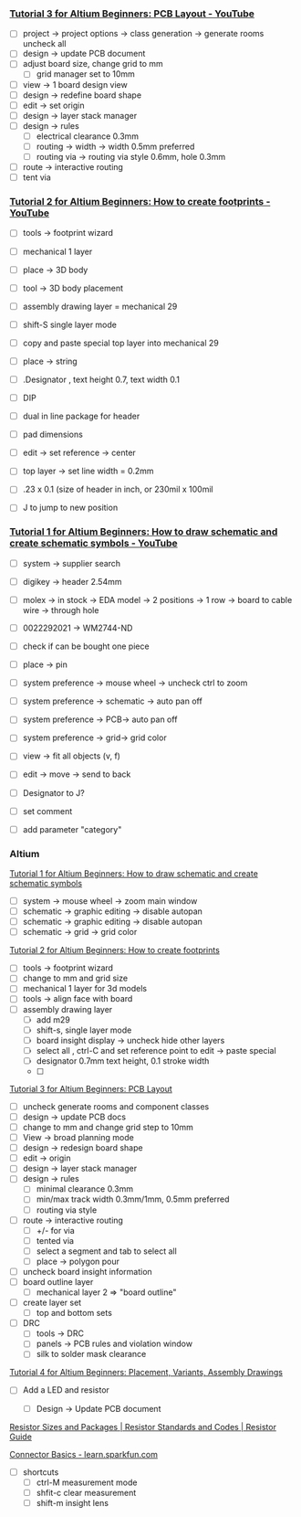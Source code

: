 ### [Tutorial 3 for Altium Beginners: PCB Layout - YouTube](https://www.youtube.com/watch?v=2I2TX3RLEGM)
-   [ ] project → project options → class generation → generate rooms uncheck all
-   [ ] design → update PCB document
-   [ ] adjust board size, change grid to mm
    -   [ ] grid manager set to 10mm
-   [ ] view → 1 board design view
-   [ ] design → redefine board shape
-   [ ] edit → set origin
-   [ ] design → layer stack manager
-   [ ] design → rules
    -   [ ] electrical clearance 0.3mm
    -   [ ] routing → width → width 0.5mm preferred
    -   [ ] routing via → routing via style 0.6mm, hole 0.3mm
-   [ ] route → interactive routing
-   [ ] tent via

### [Tutorial 2 for Altium Beginners: How to create footprints - YouTube](https://www.youtube.com/watch?v=wxYbIGV9_CY&t=552s)

-   [ ] tools → footprint wizard
-   [ ] mechanical 1 layer
-   [ ] place → 3D body
-   [ ] tool → 3D body placement
-   [ ] assembly drawing layer = mechanical 29
-   [ ] shift-S single layer mode
-   [ ] copy and paste special top layer into mechanical 29
-   [ ] place → string
-   [ ] .Designator , text height 0.7, text width 0.1
-   [ ] DIP
-   [ ] dual in line package for header
-   [ ] pad dimensions
-   [ ] edit → set reference → center
-   [ ] top layer → set line width = 0.2mm
-   [ ] .23 x 0.1 (size of header in inch, or 230mil x 100mil
-   [ ] J to jump to new position




### [Tutorial 1 for Altium Beginners: How to draw schematic and create schematic symbols - YouTube](https://www.youtube.com/watch?v=KpgTud1iQ-4)
-   [ ] system → supplier search
-   [ ] digikey → header 2.54mm
-   [ ] molex → in stock → EDA model → 2 positions → 1 row → board to cable wire → through hole
-   [ ] 0022292021 → WM2744-ND
-   [ ] check if can be bought one piece
-   [ ] place → pin
-   [ ] system preference → mouse wheel → uncheck ctrl to zoom
-   [ ] system preference → schematic → auto pan off
-   [ ] system preference → PCB→ auto pan off
-   [ ] system preference → grid→ grid color
-   [ ] view → fit all objects (v, f)
-   [ ] edit → move → send to back
-   [ ] Designator to J?
-   [ ] set comment
-   [ ] add parameter "category"



### Altium
[Tutorial 1 for Altium Beginners: How to draw schematic and create schematic symbols](https://www.youtube.com/watch?v=KpgTud1iQ-4)

-   [ ] system → mouse wheel → zoom main window
-   [ ] schematic → graphic editing → disable autopan
-   [ ] schematic → graphic editing → disable autopan
-   [ ] schematic → grid → grid color

[Tutorial 2 for Altium Beginners: How to create footprints](https://www.youtube.com/watch?v=wxYbIGV9_CY&list=RDCMUCJQkHVpk3A8bgDmPlJlOJOA&index=3)

-   [ ] tools → footprint wizard
-   [ ] change to mm and grid size
-   [ ] mechanical 1 layer for 3d models
-   [ ] tools → align face with board
-   [ ] assembly drawing layer
    -   [ ] add m29
    -   [ ] shift-s, single layer mode
    -   [ ] board insight display → uncheck hide other layers
    -   [ ] select all , ctrl-C and set reference point to edit → paste special
    -   [ ] designator 0.7mm text height, 0.1 stroke width
    -   [ ]

[Tutorial 3 for Altium Beginners: PCB Layout](https://www.youtube.com/watch?v=2I2TX3RLEGM&t=2s)

-   [ ] uncheck generate rooms and component classes
-   [ ] design → update PCB docs
-   [ ] change to mm and change grid step to 10mm
-   [ ] View → broad planning mode
-   [ ] design → redesign board shape
-   [ ] edit → origin
-   [ ] design → layer stack manager
-   [ ] design → rules
    -   [ ] minimal clearance 0.3mm
    -   [ ] min/max track width 0.3mm/1mm, 0.5mm preferred
    -   [ ] routing via style
-   [ ] route → interactive routing
    -   [ ] +/- for via
    -   [ ] tented via
    -   [ ] select a segment and tab to select all
    -   [ ] place → polygon pour
-   [ ] uncheck board insight information
-   [ ] board outline layer
    -   [ ] mechanical layer 2 ⇒ "board outline"
-   [ ] create layer set
    -   [ ] top and bottom sets
-   [ ] DRC
    -   [ ] tools → DRC
    -   [ ] panels → PCB rules and violation window
    -   [ ] silk to solder mask clearance

[Tutorial 4 for Altium Beginners: Placement, Variants, Assembly Drawings](https://www.youtube.com/watch?v=L36KicrU45Q)

-   [ ] Add a LED and resistor
    -   [ ] Design → Update PCB document


[Resistor Sizes and Packages | Resistor Standards and Codes | Resistor Guide](https://eepower.com/resistor-guide/resistor-standards-and-codes/resistor-sizes-and-packages/#)

[Connector Basics - learn.sparkfun.com](https://learn.sparkfun.com/tutorials/connector-basics/all)

-   [ ] shortcuts
    -   [ ] ctrl-M measurement mode
    -   [ ] shfit-c clear measurement
    -   [ ] shift-m insight lens